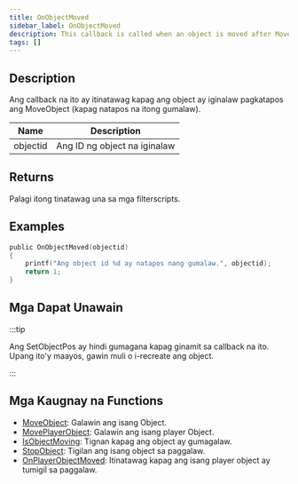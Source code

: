 ```yaml
---
title: OnObjectMoved
sidebar_label: OnObjectMoved
description: This callback is called when an object is moved after MoveObject (when it stops moving).
tags: []
---
```


## Description

Ang callback na ito ay itinatawag kapag ang object ay iginalaw pagkatapos ang MoveObject (kapag natapos na itong gumalaw).

| Name     | Description                         |
| -------- | ----------------------------------- |
| objectid | Ang ID ng object na iginalaw        |

## Returns

Palagi itong tinatawag una sa mga filterscripts.

## Examples

```c
public OnObjectMoved(objectid)
{
    printf("Ang object id %d ay natapos nang gumalaw.", objectid);
    return 1;
}
```

## Mga Dapat Unawain

:::tip

Ang SetObjectPos ay hindi gumagana kapag ginamit sa callback na ito. Upang ito'y maayos, gawin muli o i-recreate ang object.

:::

## Mga Kaugnay na Functions

- [MoveObject](../functions/MoveObject): Galawin ang isang Object.
- [MovePlayerObject](../functions/MovePlayerObject): Galawin ang isang player Object.
- [IsObjectMoving](../functions/IsObjectMoving): Tignan kapag ang object ay gumagalaw.
- [StopObject](../functions/StopObject): Tigilan ang isang object sa paggalaw.
- [OnPlayerObjectMoved](OnPlayerObjectMoved): Itinatawag kapag ang isang player object ay tumigil sa paggalaw.
